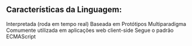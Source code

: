 ## Características da Linguagem:
Interpretada (roda em tempo real)
Baseada em Protótipos 
Multiparadigma
Comumente utilizada em aplicações web client-side
Segue o padrão ECMAScript